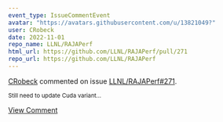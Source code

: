 ```yaml
---
event_type: IssueCommentEvent
avatar: "https://avatars.githubusercontent.com/u/13821049?"
user: CRobeck
date: 2022-11-01
repo_name: LLNL/RAJAPerf
html_url: https://github.com/LLNL/RAJAPerf/pull/271
repo_url: https://github.com/LLNL/RAJAPerf
---
```


<a href='https://github.com/CRobeck' target='_blank'>CRobeck</a> commented on issue <a href='https://github.com/LLNL/RAJAPerf/pull/271' target='_blank'>LLNL/RAJAPerf#271</a>.

<small>Still need to update Cuda variant...</small>

<a href='https://github.com/LLNL/RAJAPerf/pull/271' target='_blank'>View Comment</a>
